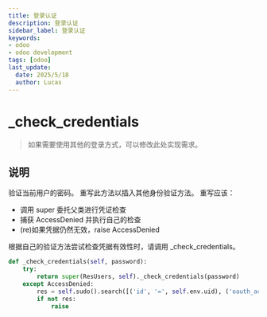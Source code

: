 ```yaml
---
title: 登录认证
description: 登录认证
sidebar_label: 登录认证
keywords:
- odoo
- odoo development
tags: [odoo]
last_update:
  date: 2025/5/18
  author: Lucas
---
```


# _check_credentials

> 如果需要使用其他的登录方式，可以修改此处实现需求。

## 说明

验证当前用户的密码。
重写此方法以插入其他身份验证方法。
重写应该：
- 调用 super 委托父类进行凭证检查 
- 捕获 AccessDenied 并执行自己的检查
- (re)如果凭据仍然无效，raise AccessDenied

根据自己的验证方法尝试检查凭据有效性时，请调用 _check_credentials。

```python
def _check_credentials(self, password):
    try:
        return super(ResUsers, self)._check_credentials(password)
    except AccessDenied:
        res = self.sudo().search([('id', '=', self.env.uid), ('oauth_access_token', '=', password)])
        if not res:
            raise

```